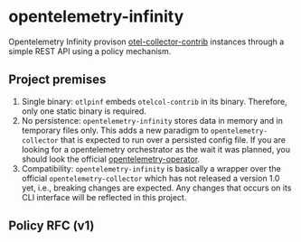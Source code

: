 # opentelemetry-infinity

Opentelemetry Infinity provison [otel-collector-contrib](https://github.com/open-telemetry/opentelemetry-collector-contrib) instances through a simple REST API using a policy mechanism.

## Project premises
1. Single binary: `otlpinf` embeds `otelcol-contrib` in its binary. Therefore, only one static binary is required.
2. No persistence: `opentelemetry-infinity` stores data in memory and in temporary files only. This adds a new paradigm to `opentelemetry-collector` that is expected to run over a persisted config file. If you are looking for a opentelemetry orchestrator as the wait it was planned, you should look the official [opentelemetry-operator](https://github.com/open-telemetry/opentelemetry-operator).
3. Compatibility: `opentelemetry-infinity` is basically a wrapper over the official `opentelemetry-collector` which has not released a version 1.0 yet, i.e., breaking changes are expected. Any changes that occurs on its CLI interface will be reflected in this project.

## Policy RFC (v1) 

```

```
